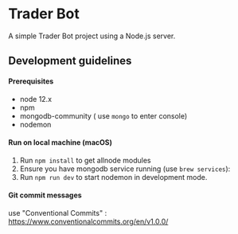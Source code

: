 # Trader Bot

A simple Trader Bot project using a Node.js server.

## Development guidelines

#### Prerequisites

- node 12.x
- npm 
- mongodb-community ( use `mongo` to enter console)
- nodemon

#### Run on local machine (macOS)

1. Run `npm install` to get allnode modules
2. Ensure you have mongodb service running (use `brew services`):
3. Run `npm run dev` to start nodemon in development mode.

#### Git commit messages

use "Conventional Commits" : https://www.conventionalcommits.org/en/v1.0.0/
